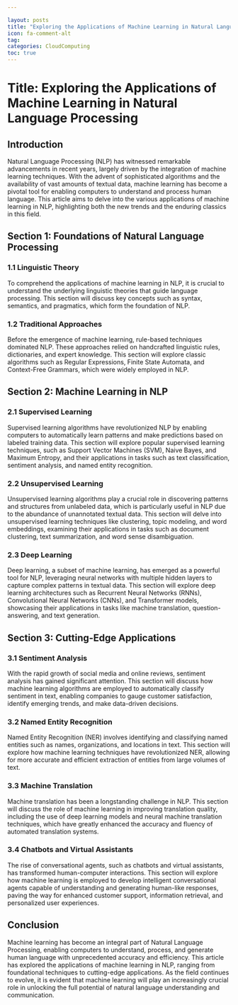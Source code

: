 ```yaml
---

layout: posts
title: "Exploring the Applications of Machine Learning in Natural Language Processing"
icon: fa-comment-alt
tag:      
categories: CloudComputing
toc: true
---
```




# Title: Exploring the Applications of Machine Learning in Natural Language Processing

## Introduction
Natural Language Processing (NLP) has witnessed remarkable advancements in recent years, largely driven by the integration of machine learning techniques. With the advent of sophisticated algorithms and the availability of vast amounts of textual data, machine learning has become a pivotal tool for enabling computers to understand and process human language. This article aims to delve into the various applications of machine learning in NLP, highlighting both the new trends and the enduring classics in this field.

## Section 1: Foundations of Natural Language Processing
### 1.1 Linguistic Theory
To comprehend the applications of machine learning in NLP, it is crucial to understand the underlying linguistic theories that guide language processing. This section will discuss key concepts such as syntax, semantics, and pragmatics, which form the foundation of NLP.

### 1.2 Traditional Approaches
Before the emergence of machine learning, rule-based techniques dominated NLP. These approaches relied on handcrafted linguistic rules, dictionaries, and expert knowledge. This section will explore classic algorithms such as Regular Expressions, Finite State Automata, and Context-Free Grammars, which were widely employed in NLP.

## Section 2: Machine Learning in NLP
### 2.1 Supervised Learning
Supervised learning algorithms have revolutionized NLP by enabling computers to automatically learn patterns and make predictions based on labeled training data. This section will explore popular supervised learning techniques, such as Support Vector Machines (SVM), Naive Bayes, and Maximum Entropy, and their applications in tasks such as text classification, sentiment analysis, and named entity recognition.

### 2.2 Unsupervised Learning
Unsupervised learning algorithms play a crucial role in discovering patterns and structures from unlabeled data, which is particularly useful in NLP due to the abundance of unannotated textual data. This section will delve into unsupervised learning techniques like clustering, topic modeling, and word embeddings, examining their applications in tasks such as document clustering, text summarization, and word sense disambiguation.

### 2.3 Deep Learning
Deep learning, a subset of machine learning, has emerged as a powerful tool for NLP, leveraging neural networks with multiple hidden layers to capture complex patterns in textual data. This section will explore deep learning architectures such as Recurrent Neural Networks (RNNs), Convolutional Neural Networks (CNNs), and Transformer models, showcasing their applications in tasks like machine translation, question-answering, and text generation.

## Section 3: Cutting-Edge Applications
### 3.1 Sentiment Analysis
With the rapid growth of social media and online reviews, sentiment analysis has gained significant attention. This section will discuss how machine learning algorithms are employed to automatically classify sentiment in text, enabling companies to gauge customer satisfaction, identify emerging trends, and make data-driven decisions.

### 3.2 Named Entity Recognition
Named Entity Recognition (NER) involves identifying and classifying named entities such as names, organizations, and locations in text. This section will explore how machine learning techniques have revolutionized NER, allowing for more accurate and efficient extraction of entities from large volumes of text.

### 3.3 Machine Translation
Machine translation has been a longstanding challenge in NLP. This section will discuss the role of machine learning in improving translation quality, including the use of deep learning models and neural machine translation techniques, which have greatly enhanced the accuracy and fluency of automated translation systems.

### 3.4 Chatbots and Virtual Assistants
The rise of conversational agents, such as chatbots and virtual assistants, has transformed human-computer interactions. This section will explore how machine learning is employed to develop intelligent conversational agents capable of understanding and generating human-like responses, paving the way for enhanced customer support, information retrieval, and personalized user experiences.

## Conclusion
Machine learning has become an integral part of Natural Language Processing, enabling computers to understand, process, and generate human language with unprecedented accuracy and efficiency. This article has explored the applications of machine learning in NLP, ranging from foundational techniques to cutting-edge applications. As the field continues to evolve, it is evident that machine learning will play an increasingly crucial role in unlocking the full potential of natural language understanding and communication.